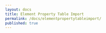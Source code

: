 ```yaml
---
layout: docs
title: Element Property Table Import
permalink: /docs/elementpropertytableimport/
published: true
---
```

